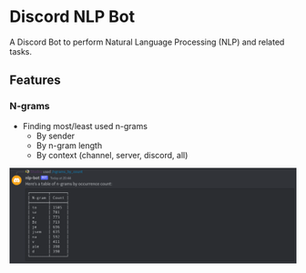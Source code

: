 # Discord NLP Bot

A Discord Bot to perform Natural Language Processing (NLP) and related tasks.

## Features

### N-grams

- Finding most/least used n-grams
  - By sender
  - By n-gram length
  - By context (channel, server, discord, all)

![alt text](docs/images/ngrams_by_count.png)
